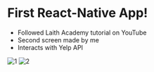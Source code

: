 # First React-Native App!

- Followed Laith Academy tutorial on YouTube
- Second screen made by me
- Interacts with Yelp API


![1](https://user-images.githubusercontent.com/120139042/221420350-f510ba33-cd94-4352-b3b6-7aed95d8af5a.png)
![2](https://user-images.githubusercontent.com/120139042/221420353-17d10100-9a32-49c1-9292-3273c19070e8.png)
